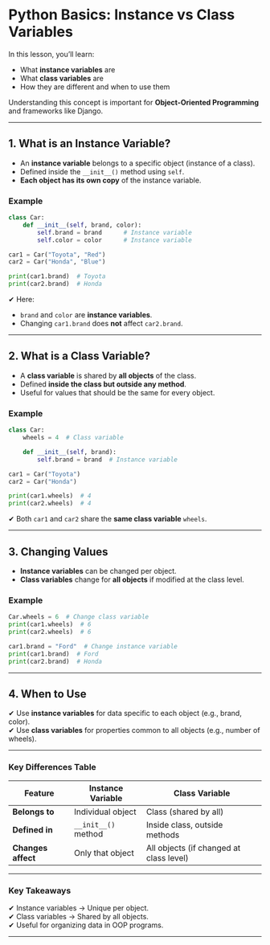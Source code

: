 # Python Basics: Instance vs Class Variables

In this lesson, you’ll learn:

- What **instance variables** are
- What **class variables** are
- How they are different and when to use them

Understanding this concept is important for **Object-Oriented Programming** and frameworks like Django.

---

## 1. What is an Instance Variable?

- An **instance variable** belongs to a specific object (instance of a class).
- Defined inside the `__init__()` method using `self`.
- **Each object has its own copy** of the instance variable.

### **Example**

```python
class Car:
    def __init__(self, brand, color):
        self.brand = brand      # Instance variable
        self.color = color      # Instance variable

car1 = Car("Toyota", "Red")
car2 = Car("Honda", "Blue")

print(car1.brand)  # Toyota
print(car2.brand)  # Honda
```

✔ Here:

- `brand` and `color` are **instance variables**.
- Changing `car1.brand` does **not** affect `car2.brand`.

---

## 2. What is a Class Variable?

- A **class variable** is shared by **all objects** of the class.
- Defined **inside the class but outside any method**.
- Useful for values that should be the same for every object.

### **Example**

```python
class Car:
    wheels = 4  # Class variable

    def __init__(self, brand):
        self.brand = brand  # Instance variable

car1 = Car("Toyota")
car2 = Car("Honda")

print(car1.wheels)  # 4
print(car2.wheels)  # 4
```

✔ Both `car1` and `car2` share the **same class variable** `wheels`.

---

## 3. Changing Values

- **Instance variables** can be changed per object.
- **Class variables** change for **all objects** if modified at the class level.

### **Example**

```python
Car.wheels = 6  # Change class variable
print(car1.wheels)  # 6
print(car2.wheels)  # 6

car1.brand = "Ford"  # Change instance variable
print(car1.brand)  # Ford
print(car2.brand)  # Honda
```

---

## 4. When to Use

✔ Use **instance variables** for data specific to each object (e.g., brand, color).  
✔ Use **class variables** for properties common to all objects (e.g., number of wheels).

---

### Key Differences Table

| Feature            | Instance Variable   | Class Variable                          |
| ------------------ | ------------------- | --------------------------------------- |
| **Belongs to**     | Individual object   | Class (shared by all)                   |
| **Defined in**     | `__init__()` method | Inside class, outside methods           |
| **Changes affect** | Only that object    | All objects (if changed at class level) |

---

### Key Takeaways

✔ Instance variables → Unique per object.  
✔ Class variables → Shared by all objects.  
✔ Useful for organizing data in OOP programs.

---
